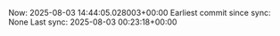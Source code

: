 Now: 2025-08-03 14:44:05.028003+00:00 Earliest commit since sync: None Last sync: 2025-08-03 00:23:18+00:00
